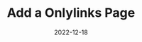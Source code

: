 ---
layout: bojekylls/header-body-footer/post/default
author-alias: jsmith
title: Add a Onlylinks Page
include-seo: true
tags: [information technology, web design, static website, css, css grid, css flexbox, jekyll, github pages, my website]
date: 2022-12-18
---